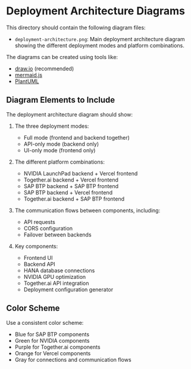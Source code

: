 # Deployment Architecture Diagrams

This directory should contain the following diagram files:

- `deployment-architecture.png`: Main deployment architecture diagram showing the different deployment modes and platform combinations.

The diagrams can be created using tools like:
- [draw.io](https://draw.io) (recommended)
- [mermaid.js](https://mermaid.js.org/)
- [PlantUML](https://plantuml.com/)

## Diagram Elements to Include

The deployment architecture diagram should show:

1. The three deployment modes:
   - Full mode (frontend and backend together)
   - API-only mode (backend only)
   - UI-only mode (frontend only)

2. The different platform combinations:
   - NVIDIA LaunchPad backend + Vercel frontend
   - Together.ai backend + Vercel frontend
   - SAP BTP backend + SAP BTP frontend
   - SAP BTP backend + Vercel frontend
   - Together.ai backend + SAP BTP frontend

3. The communication flows between components, including:
   - API requests
   - CORS configuration
   - Failover between backends

4. Key components:
   - Frontend UI
   - Backend API
   - HANA database connections
   - NVIDIA GPU optimization
   - Together.ai API integration
   - Deployment configuration generator

## Color Scheme

Use a consistent color scheme:
- Blue for SAP BTP components
- Green for NVIDIA components
- Purple for Together.ai components
- Orange for Vercel components
- Gray for connections and communication flows